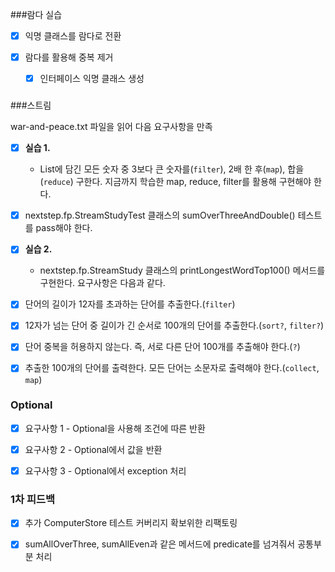 ###람다 실습

- [x] 익명 클래스를 람다로 전환

- [x] 람다를 활용해 중복 제거
   - [x] 인터페이스 익명 클래스 생성
### 

###스트림 

war-and-peace.txt 파일을 읽어 다음 요구사항을 만족

- [x] **실습 1.** 
  - List에 담긴 모든 숫자 중 3보다 큰 숫자를(`filter`), 2배 한 후(`map`), 합을(`reduce`) 구한다. 
  지금까지 학습한 map, reduce, filter를 활용해 구현해야 한다.
- [x] nextstep.fp.StreamStudyTest 클래스의 sumOverThreeAndDouble() 테스트를 pass해야 한다.

- [x] **실습 2.** 
  - nextstep.fp.StreamStudy 클래스의 printLongestWordTop100() 메서드를 구현한다. 요구사항은 다음과 같다.

- [x] 단어의 길이가 12자를 초과하는 단어를 추출한다.(`filter`)
- [x] 12자가 넘는 단어 중 길이가 긴 순서로 100개의 단어를 추출한다.(`sort?`, `filter?`)
- [x] 단어 중복을 허용하지 않는다. 즉, 서로 다른 단어 100개를 추출해야 한다.(`?`)
- [x] 추출한 100개의 단어를 출력한다. 모든 단어는 소문자로 출력해야 한다.(`collect`, `map`)

### 

### Optional
- [x] 요구사항 1 - Optional을 사용해 조건에 따른 반환

- [x] 요구사항 2 - Optional에서 값을 반환

- [x] 요구사항 3 - Optional에서 exception 처리

### 1차 피드백

- [x] 추가 ComputerStore 테스트 커버리지 확보위한 리팩토링

- [x] sumAllOverThree, sumAllEven과 같은 메서드에 predicate를 넘겨줘서 공통부분 처리



